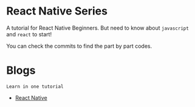 # React Native Series

A tutorial for React Native Beginners. But need to know about `javascript` and `react` to start!

You can check the commits to find the part by part codes.

# Blogs

```
Learn in one tutorial
```

- [React Native](https://blog.nerdjfpb.com/react-native-series/)
